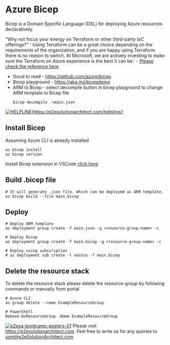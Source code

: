 # Azure Bicep

Bicep is a Domain Specific Language (DSL) for deploying Azure resources declaratively.

 "Why not focus your energy on Terraform or other third-party IaC offerings?"
' Using Terraform can be a great choice depending on the requirements of the organization, and if you are happy using Terraform there is no reason to switch. At Microsoft, we are actively investing to make sure the Terraform on Azure experience is the best it can be.' - [Please check the reference here](https://github.com/azure/bicep/#faq)


- Good to read - https://github.com/azure/bicep
- Bicep playground - https://aka.ms/bicepdemo
- ARM to Bicep - select decompile button in bicep playground to change ARM template to Bicep file
  ```
  bicep decompile .\main.json
  ```

[![HELPLINE](https://github.com/e2eSolutionArchitect/academy/assets/8308302/3b85acaf-50f5-4a4f-850d-46216de108af)](Helpline)(https://e2esolutionarchitect.com/helpline/)


## Install Bicep
Assuming Azure CLI is already installed

```
az bicep install
az bicep version
```

Install Bicep extension in VSCode [click here](https://learn.microsoft.com/en-us/azure/azure-resource-manager/bicep/install#visual-studio-code-and-bicep-extension)


## Build .bicep file
```
# It will generate .json file. Which can be deployed as ARM template. 
az bicep build --file main.bicep

```

## Deploy
```
# Deploy ARM template
az deployment group create -f main.json -g <resource-group-name> -c

# Deploy Bicep
az deployment group create -f main.bicep -g <resource-group-name> -c

# Deploy using subscription
# az deployment sub create -l eastus -f main.bicep
```

## Delete the resource stack 
To delete the resource stack please delete the resource-group by following commands or manually from portal

```
# Azure CLI
az group delete --name ExampleResourceGroup

# PowerShell
Remove-AzResourceGroup -Name ExampleResourceGroup

```

[![e2esa-bootcamp-posters-01](https://github.com/e2eSolutionArchitect/terraform/assets/62712515/485d9a63-da4b-4308-853d-cca3a5334e89)](https://e2esolutionarchitect.eventbrite.ca)
Please visit https://e2esolutionarchitect.com. Feel free to write us for any queries to som@e2eSolutionArchitect.com
